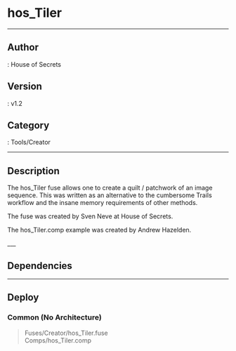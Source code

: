 # hos_Tiler
___

## Author
 : House of Secrets

## Version
 : v1.2

## Category
 : Tools/Creator
___

## Description
<p>The hos_Tiler fuse allows one to create a quilt / patchwork of an image sequence. This was written as an alternative to the cumbersome Trails workflow and the insane memory requirements of other methods.</p>

<p>The fuse was created by Sven Neve at House of Secrets.</p>

<p>The hos_Tiler.comp example was created by Andrew Hazelden.</p>___

## Dependencies


___

## Deploy

### Common (No Architecture)

> Fuses/Creator/hos_Tiler.fuse  
> Comps/hos_Tiler.comp  
